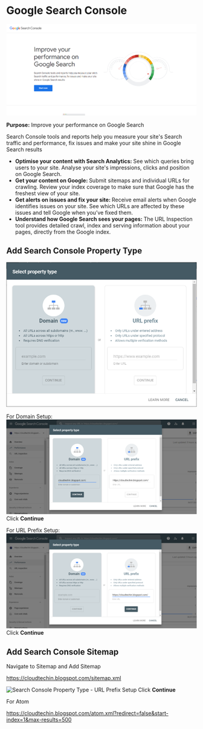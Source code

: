 # Google Search Console 

<img src="Images/Improve Site performance on Google Search.png" alt="Improve Site performance on Google Search">

<b>Purpose:</b>
Improve your performance on Google Search<br>

Search Console tools and reports help you measure your site's Search traffic and performance, fix issues and make your site shine in Google Search results

<ul>
<li><b>Optimise your content with Search Analytics: </b>See which queries bring users to your site. Analyse your site's impressions, clicks and position on Google Search.</li>
<li><b>Get your content on Google: </b>Submit sitemaps and individual URLs for crawling. Review your index coverage to make sure that Google has the freshest view of your site.</li>
<li><b>Get alerts on issues and fix your site: </b>Receive email alerts when Google identifies issues on your site. See which URLs are affected by these issues and tell Google when you’ve fixed them.</li>
<li><b>Understand how Google Search sees your pages: </b>The URL Inspection tool provides detailed crawl, index and serving information about your pages, directly from the Google index.</li>
</ul>

<h2>Add Search Console Property Type</h2>
<img src="Images/Search Console Property Type.PNG" alt="Search Console Property Type">

For Domain Setup:
<img src="Images/Search Console Property Type - Domain Setup.PNG" alt="Search Console Property Type - Domain Setup">
Click <b>Continue</b>

For URL Prefix Setup: 
<img src="Images/Search Console Property Type - URL Prefix Setup.PNG" alt="Search Console Property Type - URL Prefix Setup">
Click <b>Continue</b>

<h2>Add Search Console Sitemap</h2>

Navigate to Sitemap and Add Sitemap

https://cloudtechin.blogspot.com/sitemap.xml

<img src="Images/Search Console Property Type - URL Prefix Setup -Sitemap.PNG" alt="Search Console Property Type - URL Prefix Setup">
Click <b>Continue</b>


For Atom

https://cloudtechin.blogspot.com/atom.xml?redirect=false&start-index=1&max-results=500

